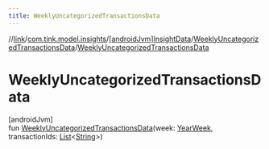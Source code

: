 ```yaml
---
title: WeeklyUncategorizedTransactionsData
---
```

//[link](../../../../index.html)/[com.tink.model.insights](../../index.html)/[[androidJvm]InsightData](../index.html)/[WeeklyUncategorizedTransactionsData](index.html)/[WeeklyUncategorizedTransactionsData](-weekly-uncategorized-transactions-data.html)



# WeeklyUncategorizedTransactionsData



[androidJvm]\
fun [WeeklyUncategorizedTransactionsData](-weekly-uncategorized-transactions-data.html)(week: [YearWeek](../../../com.tink.model.time/[android-jvm]-year-week/index.html), transactionIds: [List](https://kotlinlang.org/api/latest/jvm/stdlib/kotlin.collections/-list/index.html)&lt;[String](https://kotlinlang.org/api/latest/jvm/stdlib/kotlin/-string/index.html)&gt;)





